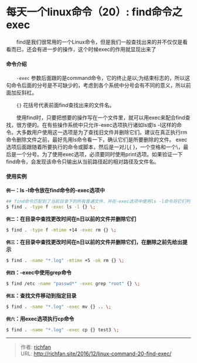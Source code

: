 # 每天一个linux命令（20）: find命令之exec

　　find是我们很常用的一个Linux命令，但是我们一般查找出来的并不仅仅是看看而已，还会有进一步的操作，这个时候exec的作用就显现出来了
<!--more -->
#### 命令介绍
　　`-exec`  参数后面跟的是command命令，它的终止是以;为结束标志的，所以这句命令后面的分号是不可缺少的，考虑到各个系统中分号会有不同的意义，所以前面加反斜杠。

　　`{}`  花括号代表前面find查找出来的文件名。

　　使用find时，只要把想要的操作写在一个文件里，就可以用exec来配合find查找，很方便的。在有些操作系统中只允许-exec选项执行诸如ls或ls -l这样的命令。大多数用户使用这一选项是为了查找旧文件并删除它们。建议在真正执行rm命令删除文件之前，最好先用ls命令看一下，确认它们是所要删除的文件。 exec选项后面跟随着所要执行的命令或脚本，然后是一对儿{ }，一个空格和一个\，最后是一个分号。为了使用exec选项，必须要同时使用print选项。如果验证一下find命令，会发现该命令只输出从当前路径起的相对路径及文件名。
#### 使用实例
**`例一`：ls -l命令放在find命令的-exec选项中**
```bash
## find命令匹配到了当前目录下的所有普通文件，并在-exec选项中使用ls -l命令将它们列出
$ find . -type f -exec ls -l {} \;
```
**`例二`：在目录中查找更改时间在n日以前的文件并删除它们**
```bash
$ find . -type f -mtime +14 -exec rm {} \;
```
**`例三`：在目录中查找更改时间在n日以前的文件并删除它们，在删除之前先给出提示**
```bash
$ find . -name "*.log" -mtime +5 -ok rm {} \;
```
**`例四`：-exec中使用grep命令**
```bash
$ find /etc -name "passwd*" -exec grep "root" {} \;
```
**`例五`：查找文件移动到指定目录**
```bash
$ find . -name "*.log" -exec mv {} .. \;
```
**`例六`：用exec选项执行cp命令**
```bash
$ find . -name "*.log" -exec cp {} test3 \;
```


---

> 作者: [richfan](https://richfan.site/)  
> URL: http://richfan.site/2016/12/linux-command-20-find-exec/  


